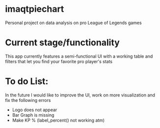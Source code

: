 # imaqtpiechart
Personal project on data analysis on pro League of Legends games
# Current stage/functionality
This app currently features a semi-functional UI with a working table and filters that let you find your favorite pro player's stats
# To do List:
In the future I would like to improve the UI, work on more visualization and fix the following errors
- Logo does not appear
- Bar Graph is missing
- Make KP % (label_percent() not working atm)
